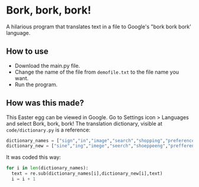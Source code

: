 # Bork, bork, bork!
A hilarious program that translates text in a file to Google's "bork bork bork' language.


## How to use

* Download the main.py file.
* Change the name of the file from ```demofile.txt``` to the file name you want.
* Run the program.

## How was this made?

This Easter egg can be viewed in Google. Go to Settings icon > Languages and select Bork, bork, bork!
The translation dictionary, visible at ```code/dictionary.py``` is a reference:

``` python
dictionary_names = ["sign","in","image","search","shopping","preferences","your","been","save","have","google"]
dictionary_new = ["sine","ing","imege","seerch","shoeppeeng","prefferences","yuoor","beee","sefe","hefe-a","google-a"]
```

It was coded this way:
``` python
for i in len(dictionary_names):
  text = re.sub(dictionary_names[i],dictionary_new[i],text)
  i = i + 1
  ```
